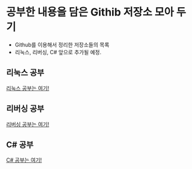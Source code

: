# 공부한 내용을 담은 Githib 저장소 모아 두기 
- Github를 이용해서 정리한 저장소들의 목록
- 리눅스, 리버싱, C# 앞으로 추가될 예정.

## 리눅스 공부
[리눅스 공부는 여기!](https://github.com/KangBokyeong/Study_Linux)

## 리버싱 공부
[리버싱 공부는 여기!](https://github.com/KangBokyeong/Study_Reversing)

## C# 공부
[C# 공부는 여기!](https://github.com/KangBokyeong/Study_Csharp)

